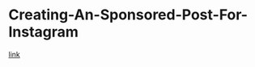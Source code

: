 # Creating-An-Sponsored-Post-For-Instagram


[link](https://www.instagram.com/p/Cuho85bPtb4/?igshid=MzRlODBiNWFlZA==)
